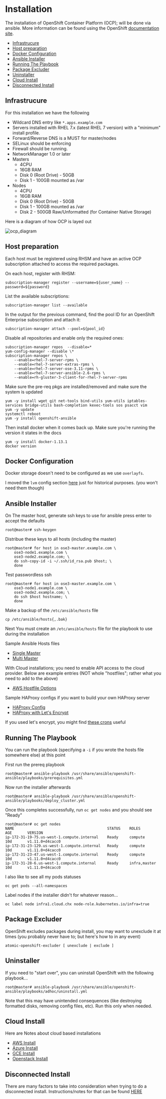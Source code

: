 # Installation

The installation of OpenShift Container Platform (OCP); will be done via ansible. More information can be found using the OpenShift [documentation site](https://docs.openshift.com/container-platform/latest/welcome/index.html).

* [Infrastrucure](#infrastrucure)
* [Host preparation](#host-preparation)
* [Docker Configuration](#docker-configuration)
* [Ansible Installer](#ansible-installer)
* [Running The Playbook](#running-the-playbook)
* [Package Excluder](#package-excluder)
* [Uninstaller](#uninstaller)
* [Cloud Install](#cloud-install)
* [Disconnected Install](#disconnected-install)

## Infrastrucure 

For this installation we have the following

* Wildcard DNS entry like `*.apps.example.com`
* Servers installed with RHEL 7.x (latest RHEL 7 version) with a "minimum" install profile.
* Forward/Reverse DNS is a MUST for master/nodes
* SELinux should be enforcing
* Firewall should be running.
* NetworkManager 1.0 or later
* Masters
  * 4CPU
  * 16GB RAM
  * Disk 0 (Root Drive) - 50GB
  * Disk 1 - 100GB mounted as /var
* Nodes
  * 4CPU
  * 16GB RAM
  * Disk 0 (Root Drive) - 50GB
  * Disk 1 - 100GB mounted as /var
  * Disk 2 - 500GB Raw/Unformatted (for Container Native Storage)

Here is a diagram of how OCP is layed out

![ocp_diagram](images/osev3.jpg)

## Host preparation

Each host must be registered using RHSM and have an active OCP subscription attached to access the required packages.

On each host, register with RHSM:

```
subscription-manager register --username=${user_name} --password=${password}
```

List the available subscriptions:

```
subscription-manager list --available
```

In the output for the previous command, find the pool ID for an OpenShift Enterprise subscription and attach it:

```
subscription-manager attach --pool=${pool_id}
```

Disable all repositories and enable only the required ones:

```
subscription-manager repos  --disable=*
yum-config-manager --disable \*
subscription-manager repos \
    --enable=rhel-7-server-rpms \
    --enable=rhel-7-server-extras-rpms \
    --enable=rhel-7-server-ose-3.11-rpms \
    --enable=rhel-7-server-ansible-2.6-rpms \
    --enable=rh-gluster-3-client-for-rhel-7-server-rpms
```

Make sure the pre-req pkgs are installed/removed and make sure the system is updated

```
yum -y install wget git net-tools bind-utils yum-utils iptables-services bridge-utils bash-completion kexec-tools sos psacct vim
yum -y update
systemctl reboot
yum -y install openshift-ansible
```

Then install docker when it comes back up. Make sure you're running the version it states in the docs

```
yum -y install docker-1.13.1
docker version
```

## Docker Configuration

Docker storage doesn't need to be configured as we use `overlayfs`.

I moved the `lvm` config section [here](installation/guides/docker-ocp.md) just for historical purposes. (you won't need them though)

## Ansible Installer

On The master host, generate ssh keys to use for ansible press enter to accept the defaults

```
root@master# ssh-keygen
```

Distribue these keys to all hosts (including the master)

```
root@master# for host in ose3-master.example.com \
    ose3-node1.example.com \
    ose3-node2.example.com; \
    do ssh-copy-id -i ~/.ssh/id_rsa.pub $host; \
    done
```

Test passwordless ssh

```
root@master# for host in ose3-master.example.com \
    ose3-node1.example.com \
    ose3-node2.example.com; \
    do ssh $host hostname; \
    done
```

Make a backup of the `/etc/ansible/hosts` file

```
cp /etc/ansible/hosts{,.bak}
```

Next You must create an `/etc/ansible/hosts` file for the playbook to use during the installation

Sample Ansible Hosts files
  * [Single Master](https://raw.githubusercontent.com/christianh814/openshift-toolbox/master/ansible_hostfiles/singlemaster)
  * [Multi Master](https://raw.githubusercontent.com/christianh814/openshift-toolbox/master/ansible_hostfiles/multimaster)

With Cloud installations; you need to enable API access to the cloud provider. Below are example entries (NOT whole "hostfiles"; rather what you need to add to the above)
  * [AWS Hostfile Options](https://raw.githubusercontent.com/christianh814/openshift-toolbox/master/ansible_hostfiles/awsinstall)

Sample HAProxy configs if you want to build your own HAProxy server
  * [HAProxy Config](https://raw.githubusercontent.com/christianh814/openshift-toolbox/master/haproxy_config/haproxy.cfg)
  * [HAProxy with Let's Encrypt](https://raw.githubusercontent.com/christianh814/openshift-toolbox/master/haproxy_config/haproxy-letsencrypt.cfg)

If you used let's encrypt, you might find [these crons](../certbot) useful

## Running The Playbook

You can run the playbook (specifying a `-i` if you wrote the hosts file somewhere else) at this point

First run the prereq playbook

```
root@master# ansible-playbook /usr/share/ansible/openshift-ansible/playbooks/prerequisites.yml
```

Now run the installer afterwards

```
root@master# ansible-playbook /usr/share/ansible/openshift-ansible/playbooks/deploy_cluster.yml
```

Once this completes successfully, run `oc get nodes` and you should see "Ready"

```
root@master# oc get nodes
NAME                                          STATUS    ROLES          AGE       VERSION
ip-172-31-19-75.us-west-1.compute.internal    Ready     compute        10d       v1.11.0+d4cacc0
ip-172-31-23-129.us-west-1.compute.internal   Ready     compute        10d       v1.11.0+d4cacc0
ip-172-31-23-47.us-west-1.compute.internal    Ready     compute        10d       v1.11.0+d4cacc0
ip-172-31-28-6.us-west-1.compute.internal     Ready     infra,master   10d       v1.11.0+d4cacc0
```

I also like to see all my pods statuses

```
oc get pods --all-namespaces
```

Label nodes if the installer didn't for whatever reason...

```
oc label node infra1.cloud.chx node-role.kubernetes.io/infra=true
```

## Package Excluder

OpenShift excludes packages during install, you may want to unexclude it at times (you probably never have to; but here's how to in any event)

```
atomic-openshift-excluder [ unexclude | exclude ]
```

## Uninstaller

If you need to "start over", you can uninstall OpenShift with the following playbook...

```
root@master# ansible-playbook /usr/share/ansible/openshift-ansible/playbooks/adhoc/uninstall.yml
```

Note that this may have unintended consequences (like destroying formatted disks, removing config files, etc). Run this only when needed.

## Cloud Install

Here are Notes about cloud based installations

* [AWS Install](../aws_refarch)
* [Azure Install](https://access.redhat.com/documentation/en-us/reference_architectures/2018/html/deploying_and_managing_openshift_3.9_on_azure/index)
* [GCE Install](https://access.redhat.com/documentation/en-us/reference_architectures/2018/html/deploying_and_managing_openshift_3.9_on_google_cloud_platform/)
* [Openstack Install](https://access.redhat.com/documentation/en-us/reference_architectures/2018/html/deploying_and_managing_openshift_3.9_on_red_hat_openstack_platform_10/index)


## Disconnected Install

There are many factors to take into consideration when trying to do a disconnected install. Instructions/notes for that can be found [HERE](guides/disconnected.md)
